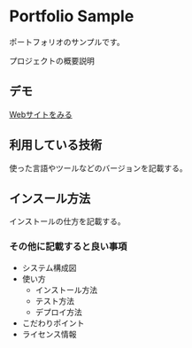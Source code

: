 Portfolio Sample
====

ポートフォリオのサンプルです。

プロジェクトの概要説明

## デモ
[Webサイトをみる](https://techis-jp-portfolio-sample1234.herokuapp.com/)

## 利用している技術
使った言語やツールなどのバージョンを記載する。

## インスール方法
インストールの仕方を記載する。

### その他に記載すると良い事項
* システム構成図
* 使い方
    * インストール方法
    * テスト方法
    * デプロイ方法
* こだわりポイント
* ライセンス情報
